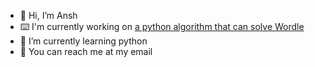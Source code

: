 - 👋 Hi, I’m Ansh
- ⌨️ I'm currently working on [a python algorithm that can solve Wordle](https://github.com/anshunderscore/wordle-solver)
- 🐍 I’m currently learning python
- 📧 You can reach me at my email

<!---
anshunderscore/anshunderscore is a ✨ special ✨ repository because its `README.md` (this file) appears on your GitHub profile.
You can click the Preview link to take a look at your changes.
--->
